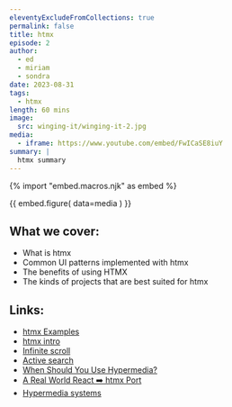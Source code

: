 ```yaml
---
eleventyExcludeFromCollections: true
permalink: false
title: htmx
episode: 2
author:
  - ed
  - miriam
  - sondra
date: 2023-08-31
tags:
  - htmx
length: 60 mins
image:
  src: winging-it/winging-it-2.jpg
media:
  - iframe: https://www.youtube.com/embed/FwICaSE8iuY
summary: |
  htmx summary
---
```


{% import "embed.macros.njk" as embed %}

{{ embed.figure(
  data=media
) }}

## What we cover:

- What is htmx
- Common UI patterns implemented with htmx
- The benefits of using HTMX
- The kinds of projects that are best suited for htmx

## Links:

- [htmx Examples](https://htmx.org/examples/)
- [htmx intro](https://htmx.org/docs/)
- [Infinite scroll](https://htmx.org/examples/infinite-scroll/)
- [Active search](https://htmx.org/examples/active-search/)
- [When Should You Use Hypermedia?](https://htmx.org/essays/when-to-use-hypermedia/)
- [A Real World React ➡️ htmx Port](https://htmx.org/essays/a-real-world-react-to-htmx-port/)
- [Hypermedia systems](https://hypermedia.systems/introduction/)
